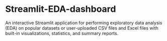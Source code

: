 # Streamlit-EDA-dashboard
An interactive Streamlit application for performing exploratory data analysis (EDA) on popular datasets or user-uploaded CSV files and Excel files with built-in visualizations, statistics, and summary reports.
